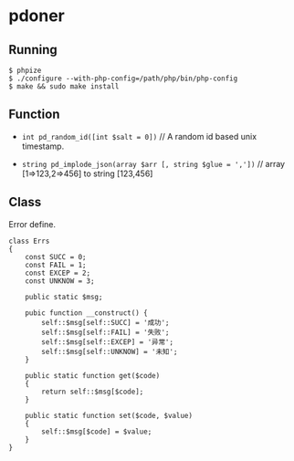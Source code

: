 # pdoner

## Running

````shell
$ phpize
$ ./configure --with-php-config=/path/php/bin/php-config
$ make && sudo make install
````

## Function

 * `int pd_random_id([int $salt = 0])`	// A random id based unix timestamp.

 * `string pd_implode_json(array $arr [, string $glue = ','])`	// array [1=>123,2=>456] to string [123,456]

## Class
Error define.

```
class Errs
{
    const SUCC = 0;
    const FAIL = 1; 
    const EXCEP = 2;
    const UNKNOW = 3;

	public static $msg;

	pubic function __construct() {
		self::$msg[self::SUCC] = '成功';
		self::$msg[self::FAIL] = '失败';
		self::$msg[self::EXCEP] = '异常';
		self::$msg[self::UNKNOW] = '未知';
	}

    public static function get($code)
    {   
        return self::$msg[$code];
    }

    public static function set($code, $value)
    {   
        self::$msg[$code] = $value;
    }
}
```
